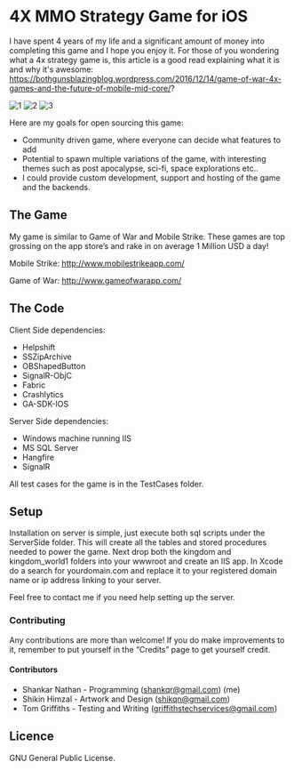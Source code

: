 # 4X MMO Strategy Game for iOS

I have spent 4 years of my life and a significant amount of money into completing this game and I hope you enjoy it.
For those of you wondering what a 4x strategy game is, this article is a good read explaining what it is and why it's awesome: https://bothgunsblazingblog.wordpress.com/2016/12/14/game-of-war-4x-games-and-the-future-of-mobile-mid-core/?

![1](https://user-images.githubusercontent.com/3216424/27570817-a0fc0ba8-5b33-11e7-9f73-be8955f39324.jpeg) ![2](https://user-images.githubusercontent.com/3216424/27570818-a0fecd8e-5b33-11e7-973c-fff2c348f67d.jpeg) ![3](https://user-images.githubusercontent.com/3216424/27570816-a0f9f5de-5b33-11e7-8759-e1071f5a4a22.jpeg)

Here are my goals for open sourcing this game:

* Community driven game, where everyone can decide what features to add
* Potential to spawn multiple variations of the game, with interesting themes such as post apocalypse, sci-fi, space explorations etc..
* I could provide custom development, support and hosting of the game and the backends.

## The Game

My game is similar to Game of War and Mobile Strike. These games are top grossing on the app store’s and rake in on average 1 Million USD a day!

Mobile Strike:
http://www.mobilestrikeapp.com/

Game of War:
http://www.gameofwarapp.com/


## The Code

Client Side dependencies:

* Helpshift
* SSZipArchive
* OBShapedButton
* SignalR-ObjC
* Fabric
* Crashlytics
* GA-SDK-IOS

Server Side dependencies:

* Windows machine running IIS
* MS SQL Server
* Hangfire
* SignalR

All test cases for the game is in the TestCases folder.

## Setup

Installation on server is simple, just execute both sql scripts under the ServerSide folder. This will create all the tables and stored procedures needed to power the game. Next drop both the kingdom and kingdom_world1 folders into your wwwroot and create an IIS app. In Xcode do a search for yourdomain.com and replace it to your registered domain name or ip address linking to your server.

Feel free to contact me if you need help setting up the server.


### Contributing

Any contributions are more than welcome! If you do make improvements to it, remember to put yourself in the “Credits” page to get yourself credit.

#### Contributors

* Shankar Nathan - Programming (shankqr@gmail.com) (me)
* Shikin Himzal - Artwork and Design (shikqn@gmail.com)
* Tom Griffiths - Testing and Writing (griffithstechservices@gmail.com)


## Licence

GNU General Public License.
